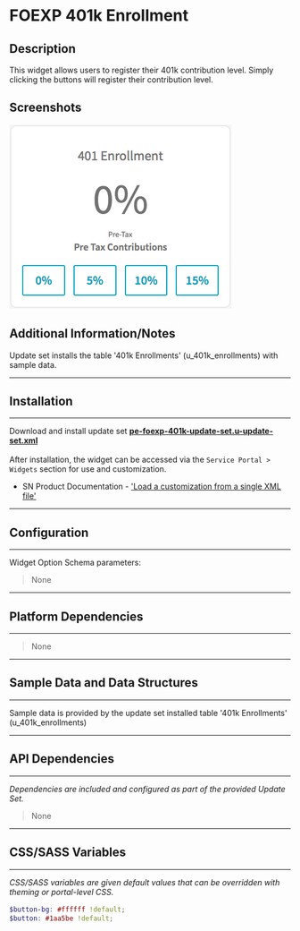 # FOEXP 401k Enrollment

## Description

This widget allows users to register their 401k contribution level. Simply clicking the buttons will register their contribution level.

## Screenshots
![FOEXP 401k Enrollment](../images/pe-foexp-401k.png "FOEXP 401k Enrollment")

## Additional Information/Notes

Update set installs the table '401k Enrollments' (u_401k_enrollments) with sample data.

---
## Installation
---
Download and install update set **[pe-foexp-401k-update-set.u-update-set.xml](https://github.com/platform-experience/serviceportal-widget-library/blob/master/pe-foexp-401k/pe-foexp-401k-update-set.u-update-set.xml)** <br/><br/>
After installation, the widget can be accessed via the `Service Portal > Widgets` section for use and customization.<br/>
* SN Product Documentation - ['Load a customization from a single XML file'](https://docs.servicenow.com/bundle/jakarta-application-development/page/build/system-update-sets/task/t_SaveAnUpdateSetAsAnXMLFile.html)

---
## Configuration
---
Widget Option Schema parameters:
> None
---
## Platform Dependencies
---
> None
---
## Sample Data and Data Structures
---
Sample data is provided by the update set installed table '401k Enrollments' (u_401k_enrollments)

---
## API Dependencies
---
<i>Dependencies are included and configured as part of the provided Update Set.</i>
> None
---
## CSS/SASS Variables
---
_CSS/SASS variables are given default values that can be overridden with theming or portal-level CSS._

```scss
$button-bg: #ffffff !default;
$button: #1aa5be !default;
```